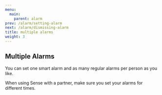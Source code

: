 ```yaml
---
menu:
  main:
    parent: alarm
prev: /alarm/setting-alarm
next: /alarm/dismissing-alarm
title: multiple alarms
weight: 3
---
```


## Multiple Alarms


You can set one smart alarm and as many regular alarms per person as you like. 


When using Sense with a partner, make sure you set your alarms for different times.